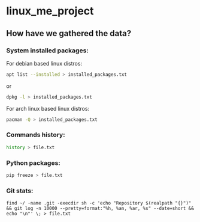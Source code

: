 # linux_me_project

## How have we gathered the data?

### System installed packages:
For debian based linux distros:
```bash
apt list --installed > installed_packages.txt
```
or
```bash
dpkg -l > installed_packages.txt
```

For arch linux based linux distros:
```bash
pacman -Q > installed_packages.txt
```

### Commands history:
```bash
history > file.txt
```

### Python packages:
```bash
pip freeze > file.txt
```

### Git stats:
```
find ~/ -name .git -execdir sh -c 'echo "Repository $(realpath "{}")" && git log -n 10000 --pretty=format:"%h, %an, %ar, %s" --date=short && echo "\n"' \; > file.txt
```
